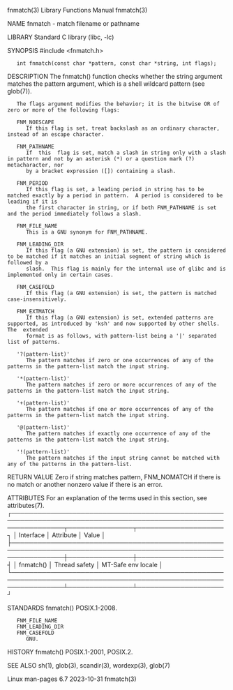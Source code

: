 fnmatch(3)							   Library Functions Manual							    fnmatch(3)

NAME
       fnmatch - match filename or pathname

LIBRARY
       Standard C library (libc, -lc)

SYNOPSIS
       #include <fnmatch.h>

       int fnmatch(const char *pattern, const char *string, int flags);

DESCRIPTION
       The fnmatch() function checks whether the string argument matches the pattern argument, which is a shell wildcard pattern (see glob(7)).

       The flags argument modifies the behavior; it is the bitwise OR of zero or more of the following flags:

       FNM_NOESCAPE
	      If this flag is set, treat backslash as an ordinary character, instead of an escape character.

       FNM_PATHNAME
	      If  this	flag is set, match a slash in string only with a slash in pattern and not by an asterisk (*) or a question mark (?) metacharacter, nor
	      by a bracket expression ([]) containing a slash.

       FNM_PERIOD
	      If this flag is set, a leading period in string has to be matched exactly by a period in pattern.	 A period is considered to be leading if it is
	      the first character in string, or if both FNM_PATHNAME is set and the period immediately follows a slash.

       FNM_FILE_NAME
	      This is a GNU synonym for FNM_PATHNAME.

       FNM_LEADING_DIR
	      If this flag (a GNU extension) is set, the pattern is considered to be matched if it matches an initial segment of string which is followed by a
	      slash.  This flag is mainly for the internal use of glibc and is implemented only in certain cases.

       FNM_CASEFOLD
	      If this flag (a GNU extension) is set, the pattern is matched case-insensitively.

       FNM_EXTMATCH
	      If this flag (a GNU extension) is set, extended patterns are supported, as introduced by 'ksh' and now supported by other shells.	 The  extended
	      format is as follows, with pattern-list being a '|' separated list of patterns.

       '?(pattern-list)'
	      The pattern matches if zero or one occurrences of any of the patterns in the pattern-list match the input string.

       '*(pattern-list)'
	      The pattern matches if zero or more occurrences of any of the patterns in the pattern-list match the input string.

       '+(pattern-list)'
	      The pattern matches if one or more occurrences of any of the patterns in the pattern-list match the input string.

       '@(pattern-list)'
	      The pattern matches if exactly one occurrence of any of the patterns in the pattern-list match the input string.

       '!(pattern-list)'
	      The pattern matches if the input string cannot be matched with any of the patterns in the pattern-list.

RETURN VALUE
       Zero if string matches pattern, FNM_NOMATCH if there is no match or another nonzero value if there is an error.

ATTRIBUTES
       For an explanation of the terms used in this section, see attributes(7).
       ┌────────────────────────────────────────────────────────────────────────────────────────────────────────────────┬───────────────┬────────────────────┐
       │ Interface													│ Attribute	│ Value		     │
       ├────────────────────────────────────────────────────────────────────────────────────────────────────────────────┼───────────────┼────────────────────┤
       │ fnmatch()													│ Thread safety │ MT-Safe env locale │
       └────────────────────────────────────────────────────────────────────────────────────────────────────────────────┴───────────────┴────────────────────┘

STANDARDS
       fnmatch()
	      POSIX.1-2008.

       FNM_FILE_NAME
       FNM_LEADING_DIR
       FNM_CASEFOLD
	      GNU.

HISTORY
       fnmatch()
	      POSIX.1-2001, POSIX.2.

SEE ALSO
       sh(1), glob(3), scandir(3), wordexp(3), glob(7)

Linux man-pages 6.7							  2023-10-31								    fnmatch(3)
